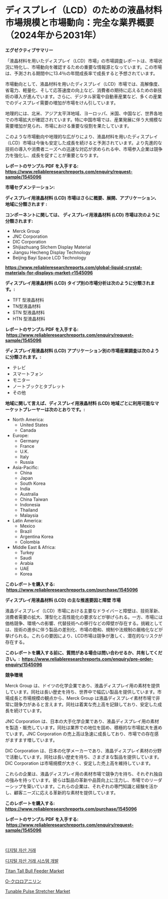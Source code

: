 <p><h1>ディスプレイ（LCD）のための液晶材料市場規模と市場動向：完全な業界概要（2024年から2031年）</h1></p><p><strong>エグゼクティブサマリー</strong></p>
<p><p>「液晶材料を用いたディスプレイ（LCD）市場」の市場調査レポートは、市場状況に特化し、市場動向を確認するための重要な情報源となっています。この市場は、予測される期間中に13.4％の年間成長率で成長すると予想されています。</p><p>市場動向として、液晶材料を用いたディスプレイ（LCD）市場では、高解像度、省電力、軽量化、そして応答速度の向上など、消費者の期待に応えるための新技術の導入が進んでいます。さらに、デジタル家電や自動車産業など、多くの産業でのディスプレイ需要の増加が市場をけん引しています。</p><p>地理的には、北米、アジア太平洋地域、ヨーロッパ、米国、中国など、世界各地での市場拡大が確認されています。特に中国市場では、産業発展に伴う大規模な需要増加が見られ、市場における重要な役割を果たしています。</p><p>このような市場動向や地理的な広がりにより、液晶材料を用いたディスプレイ（LCD）市場は今後も安定した成長を続けると予測されています。より先進的な技術の導入や消費者ニーズへの迅速な対応が求められる中、市場参入企業は競争力を強化し、成長を促すことが重要となります。</p></p>
<p><strong>レポートのサンプル PDF を入手する: <a href="https://www.reliableresearchreports.com/enquiry/request-sample/1545096">https://www.reliableresearchreports.com/enquiry/request-sample/1545096</a></strong></p>
<p><strong>市場セグメンテーション:</strong></p>
<p><strong> ディスプレイ用液晶材料 (LCD) 市場はさらに概要、展開、アプリケーション、地域に分類されます :</strong></p>
<p><strong>コンポーネントに関しては、 ディスプレイ用液晶材料 (LCD) 市場は次のように分類されます: &nbsp;</strong></p>
<p><ul><li>Merck Group</li><li>JNC Corporation</li><li>DIC Corporation</li><li>Shijiazhuang Slichem Display Material</li><li>Jiangsu Hecheng Display Technology</li><li>Beijing Bayi Space LCD Technology</li></ul></p>
<p><strong><a href="https://www.reliableresearchreports.com/global-liquid-crystal-materials-for-displays-market-r1545096">https://www.reliableresearchreports.com/global-liquid-crystal-materials-for-displays-market-r1545096</a></strong></p>
<p><strong> ディスプレイ用液晶材料 (LCD) タイプ別の市場分析は次のように分類されます。:</strong></p>
<p><ul><li>TFT 型液晶材料</li><li>TN型液晶材料</li><li>STN 型液晶材料</li><li>HTN 型液晶材料</li></ul></p>
<p><strong>レポートのサンプル PDF を入手する: &nbsp;<a href="https://www.reliableresearchreports.com/enquiry/request-sample/1545096">https://www.reliableresearchreports.com/enquiry/request-sample/1545096</a></strong></p>
<p><strong> ディスプレイ用液晶材料 (LCD) アプリケーション別の市場産業調査は次のように分類されます。:</strong></p>
<p><ul><li>テレビ</li><li>スマートフォン</li><li>モニター</li><li>ノートブックとタブレット</li><li>その他</li></ul></p>
<p><strong>地域に関して言えば、ディスプレイ用液晶材料 (LCD) 地域ごとに利用可能なマーケットプレーヤーは次のとおりです。:</strong></p>
<p><ul>
    <li>
        North America:
        <ul>
            <li>United States</li>
            <li>Canada</li>
        </ul>
    </li>
    <li>
        Europe:
        <ul>
            <li>Germany</li>
            <li>France</li>
            <li>U.K.</li>
            <li>Italy</li>
            <li>Russia</li>
        </ul>
    </li>
    <li>
        Asia-Pacific:
        <ul>
            <li>China</li>
            <li>Japan</li>
            <li>South Korea</li>
            <li>India</li>
            <li>Australia</li>
            <li>China Taiwan</li>
            <li>Indonesia</li>
            <li>Thailand</li>
            <li>Malaysia</li>
        </ul>
    </li>
    <li>
        Latin America:
        <ul>
            <li>Mexico</li>
            <li>Brazil</li>
            <li>Argentina Korea</li>
            <li>Colombia</li>
        </ul>
    </li>
    <li>
        Middle East & Africa:
        <ul>
            <li>Turkey</li>
            <li>Saudi</li>
            <li>Arabia</li>
            <li>UAE</li>
            <li>Korea</li>
        </ul>
    </li>
    </ul></p>
<p><strong>このレポートを購入する: &nbsp;<a href="https://www.reliableresearchreports.com/purchase/1545096">https://www.reliableresearchreports.com/purchase/1545096</a></strong></p>
<p><strong>ディスプレイ用液晶材料 (LCD) の主な推進要因と障壁 市場</strong></p>
<p><p>液晶ディスプレイ（LCD）市場における主要なドライバーと障壁は、技術革新、消費者需要の拡大、薄型化と高性能化の要求などが挙げられる。一方、市場には価格競争、環境への影響、代替技術への移行などの障壁が存在する。挑戦としては、技術の進歩に伴う製品の差別化、市場の飽和、規制や法規制の厳格化などが挙げられる。これらの要因により、LCD市場は競争が激しく、潜在的なリスクが存在する。</p></p>
<p><strong>このレポートを購入する前に、質問がある場合は問い合わせるか、共有してください。:&nbsp; <a href="https://www.reliableresearchreports.com/enquiry/pre-order-enquiry/1545096">https://www.reliableresearchreports.com/enquiry/pre-order-enquiry/1545096</a></strong></p>
<p><strong>競争環境</strong></p>
<p><p>Merck Group は、ドイツの化学企業であり、液晶ディスプレイ用の素材を提供しています。同社は長い歴史を持ち、世界中で幅広い製品を提供しています。市場成長と市場規模の観点から、Merck Group は液晶ディスプレイ素材市場で非常に競争力があると言えます。同社は着実な売上高を記録しており、安定した成長を続けています。</p><p>JNC Corporation は、日本の大手化学企業であり、液晶ディスプレイ用の素材を製造・販売しています。同社は業界での地位を固め、積極的な市場拡大を進めています。JNC Corporation の売上高は急速に成長しており、市場での存在感がますます増しています。</p><p>DIC Corporation は、日本の化学メーカーであり、液晶ディスプレイ素材の分野で活動しています。同社は長い歴史を持ち、さまざまな製品を提供しています。DIC Corporation は市場規模が大きく、安定した売上高を維持しています。</p><p>これらの企業は、液晶ディスプレイ用の素材市場で競争力を持ち、それぞれ独自の強みを持っています。彼らは製品の革新や品質向上に注力し、市場でのリーダーシップを築いています。これらの企業は、それぞれの専門知識と経験を活かし、顧客ニーズに応える革新的な素材を提供しています。</p></p>
<p><strong>このレポートを購入する: &nbsp; <a href="https://www.reliableresearchreports.com/purchase/1545096">https://www.reliableresearchreports.com/purchase/1545096</a></strong></p>
<p><strong>レポートのサンプル PDF を入手する: &nbsp;<a href="https://www.reliableresearchreports.com/enquiry/request-sample/1545096">https://www.reliableresearchreports.com/enquiry/request-sample/1545096</a></strong><strong></strong></p>
<p>&nbsp;</p>
<p><p><a href="https://github.com/lzuwsfreyoq70/Market-Research-Report-List-2/blob/main/250741183793.md">디지털 자산 거래</a></p><p><a href="https://github.com/TrevorKruvalis5678/Market-Research-Report-List-2/blob/main/416816183794.md">디지털 자산 거래 시스템 개발</a></p><p><a href="https://github.com/Paul14Anderson63/Market-Research-Report-List-4/blob/main/titan-tall-bull-feeder-market.md">Titan Tall Bull Feeder Market</a></p><p><a href="https://github.com/tubbs463/Market-Research-Report-List-1/blob/main/916479790848.md">O-クロロアニリン</a></p><p><a href="https://issuu.com/reportprime-2/docs/tunable-pulse-stretcher-market-size-2030.pptx">Tunable Pulse Stretcher Market</a></p></p>